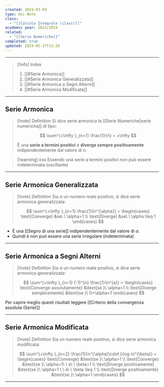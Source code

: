 ```yaml
---
created: 2024-03-04
type: Uni Note
class:
  - "[[Calcolo Integrale (class)]]"
academic year: 2023/2024
related:
  - "[[Serie Numeriche]]"
completed: true
updated: 2024-05-27T13:29
---
```

---

>[!info] Index
>1. [[#Serie Armonica]]
>2. [[#Serie Armonica Generalizzata]]
>3. [[#Serie Armonica a Segni Alterni]]
>4. [[#Serie Armonica Modificata]]

---
## Serie Armonica

>[!note] Definition
>Si dice serie armonica la [[Serie Numeriche|serie numericha]] di tipo:
>
>$$
>\sum^{+\infty }_{n=1} \frac{1}{n} = +\infty 
>$$
>
>È una **serie a termini positivi** e **diverge sempre positivamente** indipendentemente dal valore di $n$.

>[!warning] oss
>Essendo una serie a termini positivi non può essere indeterminata (oscillante)

---
## Serie Armonica Generalizzata 

>[!note] Definition
>Sia $\alpha$ un numero reale positivo, si dice serie armonica generalizzata:
>
>$$
>\sum^{+\infty }_{n=1} \frac{1}{n^{\alpha}} = \begin{cases}
>\text{Converge} &se\ \ \alpha>1 \\
>\text{Diverge} &se\ \ \alpha \leq 1
>\end{cases}
>$$

- É una [[Segno di una serie]] indipendentemente dal valore di $\alpha$.
- Quindi è non può essere una serie irregolare (indeterminata)

---
## Serie Armonica a Segni Alterni

>[!note] Definition
>Sia $\alpha$ un numero reale positivo, si dice serie armonica generalizzata:
>
>$$
>\sum^{+\infty }_{n=1} (-1)^{n} \frac{1}{n^{a}} = \begin{cases}
>\text{Converge assolutamente} &\text{se }\ \alpha>1 \\
>\text{Diverge semplicemente} &\text{se }\ 0<\alpha<1 
>\end{cases} 
>$$

Per capire meglio questi risultati leggere [[Criterio della convergenza assoluta (Serie)]]

---
## Serie Armonica Modificata

>[!note] Definition
> Sia un numero reale positivo, si dice serie armonica modificata:
>
>$$
>\sum^{+\infty }_{n=2} \frac{1}{n^{\alpha}\cdot (\log n)^{\beta}} = \begin{cases}
>\text{Converge} &\text{se }\ \alpha>1 \\
>\text{Converge} &\text{se }\ \alpha=1\ \ e\ \ \beta>1 \\
>\text{Diverge positivamente} &\text{se }\ \alpha>1 \ \ e\ \ \beta \leq 1 \\
>\text{Diverge positivamente} &\text{se }\ \alpha<1
>\end{cases}
>$$

---